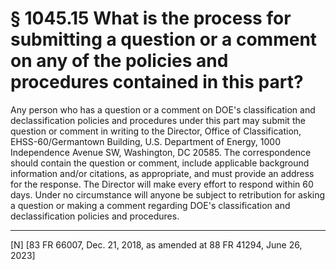 # § 1045.15   What is the process for submitting a question or a comment on any of the policies and procedures contained in this part?

Any person who has a question or a comment on DOE's classification and declassification policies and procedures under this part may submit the question or comment in writing to the Director, Office of Classification, EHSS-60/Germantown Building, U.S. Department of Energy, 1000 Independence Avenue SW, Washington, DC 20585. The correspondence should contain the question or comment, include applicable background information and/or citations, as appropriate, and must provide an address for the response. The Director will make every effort to respond within 60 days. Under no circumstance will anyone be subject to retribution for asking a question or making a comment regarding DOE's classification and declassification policies and procedures.



---

[N] [83 FR 66007, Dec. 21, 2018, as amended at 88 FR 41294, June 26, 2023]




